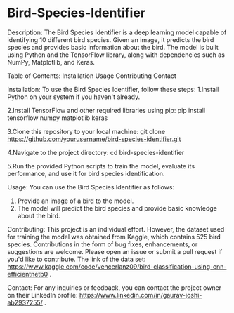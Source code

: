 # Bird-Species-Identifier

Description:
The Bird Species Identifier is a deep learning model capable of identifying 10 different bird species. Given an image, it predicts the bird species and provides basic information about the bird. The model is built using Python and the TensorFlow library, along with dependencies such as NumPy, Matplotlib, and Keras.

Table of Contents:
Installation 
Usage 
Contributing
Contact

Installation:
To use the Bird Species Identifier, follow these steps:
1.Install Python on your system if you haven't already.

2.Install TensorFlow and other required libraries using pip:
   pip install tensorflow numpy matplotlib keras
   
3.Clone this repository to your local machine: 
  git clone https://github.com/yourusername/bird-species-identifier.git

4.Navigate to the project directory: 
  cd bird-species-identifier

5.Run the provided Python scripts to train the model, evaluate its performance, and use it for bird species identification.

Usage:
You can use the Bird Species Identifier as follows:
1.	Provide an image of a bird to the model.
2.	The model will predict the bird species and provide basic knowledge about the bird.
   
Contributing:
This project is an individual effort. However, the dataset used for training the model was obtained from Kaggle, which contains 525 bird species. Contributions in the form of bug fixes, enhancements, or suggestions are welcome. Please open an issue or submit a pull request if you'd like to contribute. 
The link of the data set: https://www.kaggle.com/code/vencerlanz09/bird-classification-using-cnn-efficientnetb0 .

Contact:
For any inquiries or feedback, you can contact the project owner on their LinkedIn profile: https://www.linkedin.com/in/gaurav-joshi-ab2937255/ .
